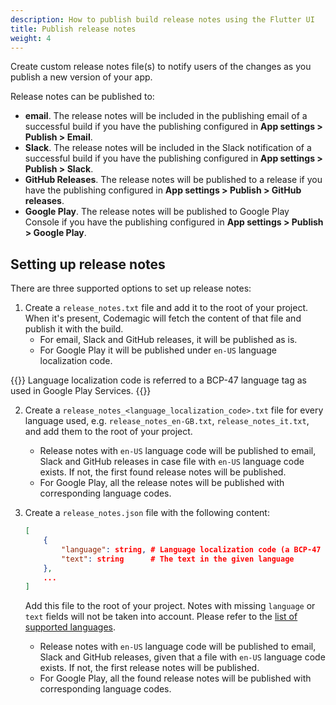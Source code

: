 ```yaml
---
description: How to publish build release notes using the Flutter UI
title: Publish release notes
weight: 4
---
```


Create custom release notes file(s) to notify users of the changes as you publish a new version of your app.

Release notes can be published to:

* **email**. The release notes will be included in the publishing email of a successful build if you have the publishing configured in **App settings > Publish > Email**.
* **Slack**. The release notes will be included in the Slack notification of a successful build if you have the publishing configured in **App settings > Publish > Slack**.
* **GitHub Releases**. The release notes will be published to a release if you have the publishing configured in **App settings > Publish > GitHub releases**.
* **Google Play**. The release notes will be published to Google Play Console if you have the publishing configured in **App settings > Publish > Google Play**.

## Setting up release notes

There are three supported options to set up release notes:

1. Create a `release_notes.txt` file and add it to the root of your project. When it's present, Codemagic will fetch the content of that file and publish it with the build.
    * For email, Slack and GitHub releases, it will be published as is.
    * For Google Play it will be published under `en-US` language localization code.

{{<notebox>}}
Language localization code is referred to a BCP-47 language tag as used in Google Play Services.
{{</notebox>}}

2. Create a `release_notes_<language_localization_code>.txt` file for every language used, e.g. `release_notes_en-GB.txt`, `release_notes_it.txt`, and add them to the root of your project.
    * Release notes with `en-US` language code will be published to email, Slack and GitHub releases in case file with `en-US` language code exists. If not, the first found release notes will be published.
    * For Google Play, all the release notes will be published with corresponding language codes.

3. Create a `release_notes.json` file with the following content:

    ```json
    [
        {
            "language": string, # Language localization code (a BCP-47 language tag)
            "text": string      # The text in the given language
        },
        ...
    ]
    ```

    Add this file to the root of your project. Notes with missing `language` or `text` fields will not be taken into account. Please refer to the [list of supported languages](https://support.google.com/googleplay/android-developer/table/4419860?hl=en).

    * Release notes with `en-US` language code will be published to email, Slack and GitHub releases, given that a file with `en-US` language code exists. If not, the first release notes will be published.
    * For Google Play, all the found release notes will be published with corresponding language codes.
